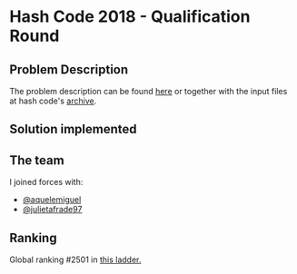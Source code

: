 # Hash Code 2018 - Qualification Round

## Problem Description

The problem description can be found [here](https://storage.googleapis.com/coding-competitions.appspot.com/HC/2018/hashcode2018_qualification_task.pdf) or together with the input files at hash code's [archive](https://codingcompetitions.withgoogle.com/hashcode/archive).

## Solution implemented


## The team

I joined forces with:
- [@aquelemiguel](https://github.com/aquelemiguel)
- [@julietafrade97](https://github.com/julietafrade97)

## Ranking

Global ranking #2501 in [this ladder.](https://codingcompetitions.withgoogle.com/hashcode/archive/2018)

